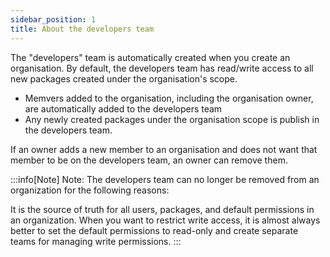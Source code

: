 ```yaml
---
sidebar_position: 1
title: About the developers team
---
```


The "developers" team is automatically created when you create an organisation. By default, the developers team has read/write access to all new packages created under the organisation's scope.

- Memvers added to the organisation, including the organisation owner, are automatically added to the developers team
- Any newly created packages under the organisation scope is publish in the developers team.

If an owner adds a new member to an organisation and does not want that member to be on the developers team, an owner can remove them.

:::info[Note]
Note: The developers team can no longer be removed from an organization for the following reasons:

It is the source of truth for all users, packages, and default permissions in an organization.
When you want to restrict write access, it is almost always better to set the default permissions to read-only and create separate teams for managing write permissions.
:::